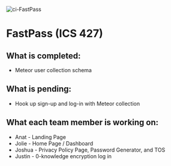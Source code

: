 ![ci-FastPass](https://github.com/FastPass-Devs/FastPass/actions/workflows/ci.yml/badge.svg)

# FastPass (ICS 427)

## What is completed:
* Meteor user collection schema

## What is pending:
* Hook up sign-up and log-in with Meteor collection

## What each team member is working on:
* Anat - Landing Page
* Jolie - Home Page / Dashboard
* Joshua - Privacy Policy Page, Password Generator, and TOS
* Justin - 0-knowledge encryption log in


